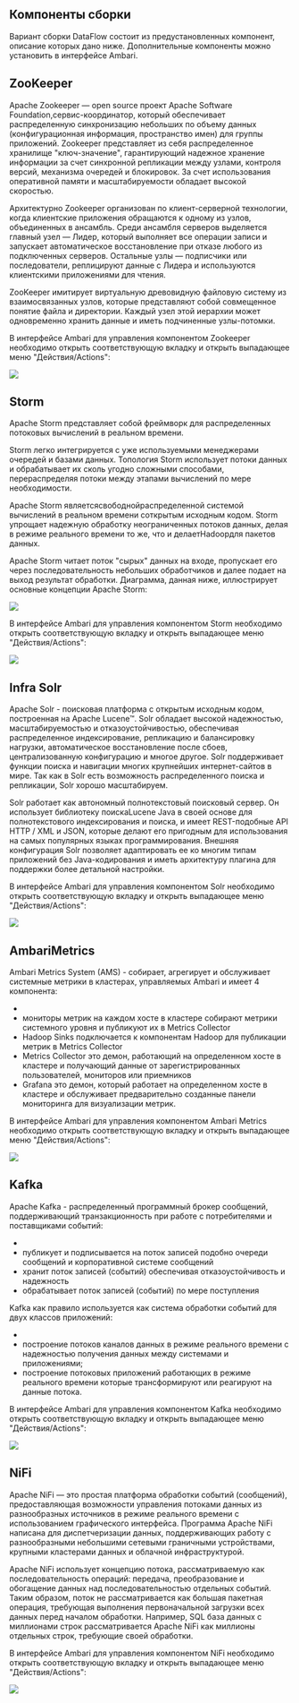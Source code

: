 ## Компоненты сборки

Вариант сборки DataFlow состоит из предустановленных компонент, описание которых дано ниже. Дополнительные компоненты можно установить в интерфейсе Ambari.

## ZooKeeper

Apache Zookeeper — open source проект Apache Software Foundation,cервис-координатор, который обеспечивает распределенную синхронизацию небольших по объему данных (конфигурационная информация, пространство имен) для группы приложений. Zookeeper представляет из себя распределенное хранилище "ключ-значение", гарантирующий надежное хранение информации за счет синхронной репликации между узлами, контроля версий, механизма очередей и блокировок. За счет использования оперативной памяти и масштабируемости обладает высокой скоростью.

Архитектурно Zookeeper организован по клиент-серверной технологии, когда клиентские приложения обращаются к одному из узлов, объединенных в ансамбль. Среди ансамбля серверов выделяется главный узел — Лидер, который выполняет все операции записи и запускает автоматическое восстановление при отказе любого из подключенных серверов. Остальные узлы — подписчики или последователи, реплицируют данные с Лидера и используются клиентскими приложениями для чтения.

ZooKeeper имитирует виртуальную древовидную файловую систему из взаимосвязанных узлов, которые представляют собой совмещенное понятие файла и директории. Каждый узел этой иерархии может одновременно хранить данные и иметь подчиненные узлы-потомки.

В интерфейсе Ambari для управления компонентом Zookeeper необходимо открыть соответствующую вкладку и открыть выпадающее меню "Действия/Actions":

![](./assets/1601845501406.d11-png)

## Storm

Apache Storm представляет собой фреймворк для распределенных потоковых вычислений в реальном времени.

Storm легко интегрируется с уже используемыми менеджерами очередей и базами данных. Топология Storm использует потоки данных и обрабатывает их сколь угодно сложными способами, перераспределяя потоки между этапами вычислений по мере необходимости.

Apache Storm являетсясвободнойраспределенной системой вычислений в реальном времени соткрытым исходным кодом. Storm упрощает надежную обработку неограниченных потоков данных, делая в режиме реального времени то же, что и делаетHadoopдля пакетов данных.

Apache Storm читает поток "сырых" данных на входе, пропускает его через последовательность небольших обработчиков и далее подает на выход результат обработки. Диаграмма, данная ниже, иллюстрирует основные концепции Apache Storm:

![](./assets/1601850108811-apache_shtorm_core_concept.png)

В интерфейсе Ambari для управления компонентом Storm необходимо открыть соответствующую вкладку и открыть выпадающее меню "Действия/Actions":

![](./assets/1601850213507.d14-png)

## Infra Solr

Apache Solr - поисковая платформа с открытым исходным кодом, построенная на Apache Lucene™. Solr обладает высокой надежностью, масштабируемостью и отказоустойчивостью, обеспечивая распределенное индексирование, репликацию и балансировку нагрузки, автоматическое восстановление после сбоев, централизованную конфигурацию и многое другое. Solr поддерживает функции поиска и навигации многих крупнейших интернет-сайтов в мире. Так как в Solr есть возможность распределенного поиска и репликации, Solr хорошо масштабируем.

Solr работает как автономный полнотекстовый поисковый сервер. Он использует библиотеку поискаLucene Java в своей основе для полнотекстового индексирования и поиска, и имеет REST-подобные API HTTP / XML и JSON, которые делают его пригодным для использования на самых популярных языках программирования. Внешняя конфигурация Solr позволяет адаптировать ее ко многим типам приложений без Java-кодирования и иметь архитектуру плагина для поддержки более детальной настройки.

В интерфейсе Ambari для управления компонентом Solr необходимо открыть соответствующую вкладку и открыть выпадающее меню "Действия/Actions":

![](./assets/helpjuice_production-2fuploads-2fupload-2fimage-2f7055-2fdirect-2f1606308419813-1606308419813.png)

## AmbariMetrics

Ambari Metrics System (AMS) - собирает, агрегирует и обслуживает системные метрики в кластерах, управляемых Ambari и имеет 4 компонента:

-
- мониторы метрик на каждом хосте в кластере собирают метрики системного уровня и публикуют их в Metrics Collector
- Hadoop Sinks подключается к компонентам Hadoop для публикации метрик в Metrics Collector
- Metrics Collector это демон, работающий на определенном хосте в кластере и получающий данные от зарегистрированных пользователей, мониторов или приемников
- Grafana это демон, который работает на определенном хосте в кластере и обслуживает предварительно созданные панели мониторинга для визуализации метрик.

В интерфейсе Ambari для управления компонентом Ambari Metrics необходимо открыть соответствующую вкладку и открыть выпадающее меню "Действия/Actions":

![](./assets/1601847822967.d12-png)

## Kafka

Apache Kafka - распределенный программный брокер сообщений, поддерживающий транзакционность при работе с потребителями и поставщиками событий:

-
- публикует и подписывается на поток записей подобно очереди сообщений и корпоративной системе сообщений
- хранит поток записей (событий) обеспечивая отказоустойчивость и надежность
- обрабатывает поток записей (событий) по мере поступления

Kafka как правило используется как система обработки событий для двух классов приложений:

-
- построение потоков каналов данных в режиме реального времени с надежностью получения данных между системами и приложениями;
- построение потоковых приложений работающих в режиме реального времени которые трансформируют или реагируют на данные потока.

В интерфейсе Ambari для управления компонентом Kafka необходимо открыть соответствующую вкладку и открыть выпадающее меню "Действия/Actions":

![](./assets/helpjuice_production-2fuploads-2fupload-2fimage-2f7055-2fdirect-2f1606308476071-1606308476070.png)

## NiFi

Apache NiFi — это простая платформа обработки событий (сообщений), предоставляющая возможности управления потоками данных из разнообразных источников в режиме реального времени с использованием графического интерфейса. Программа Apache NiFi написана для диспетчеризации данных, поддерживающих работу с разнообразными небольшими сетевыми граничными устройствами, крупными кластерами данных и облачной инфраструктурой.

Apache NiFi использует концепцию потока, рассматриваемую как последовательность операций: передача, преобразование и обогащение данных над последовательностью отдельных событий. Таким образом, поток не рассматривается как большая пакетная операция, требующая выполнения первоначальной загрузки всех данных перед началом обработки. Например, SQL база данных с миллионами строк рассматривается Apache NiFi как миллионы отдельных строк, требующие своей обработки.

В интерфейсе Ambari для управления компонентом NiFi необходимо открыть соответствующую вкладку и открыть выпадающее меню "Действия/Actions":

![](./assets/helpjuice_production-2fuploads-2fupload-2fimage-2f7055-2fdirect-2f1606308505436-1606308505435.png)
